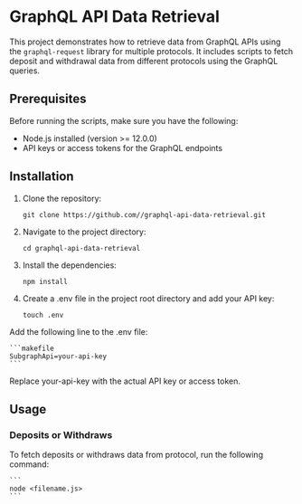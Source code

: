 # GraphQL API Data Retrieval

This project demonstrates how to retrieve data from GraphQL APIs using the `graphql-request` library for multiple protocols. It includes scripts to fetch deposit and withdrawal data from different protocols using the GraphQL queries.

## Prerequisites

Before running the scripts, make sure you have the following:

- Node.js installed (version >= 12.0.0)
- API keys or access tokens for the GraphQL endpoints

## Installation

1. Clone the repository:

   ```
   git clone https://github.com//graphql-api-data-retrieval.git
   ````

2. Navigate to the project directory:

    ```
    cd graphql-api-data-retrieval
    ````

3. Install the dependencies:

    ```
    npm install
    ```

4. Create a .env file in the project root directory and add your API key:

    ```
    touch .env
    ```

Add the following line to the .env file:

    ```makefile
    SubgraphApi=your-api-key
    ```

Replace your-api-key with the actual API key or access token.

## Usage

### Deposits or Withdraws

To fetch deposits or withdraws data from protocol, run the following command:

    ```
    node <filename.js>
    ```


